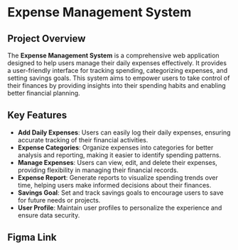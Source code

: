 # Expense Management System

## Project Overview

The **Expense Management System** is a comprehensive web application designed to help users manage their daily expenses effectively. It provides a user-friendly interface for tracking spending, categorizing expenses, and setting savings goals. This system aims to empower users to take control of their finances by providing insights into their spending habits and enabling better financial planning.

## Key Features

- **Add Daily Expenses**: Users can easily log their daily expenses, ensuring accurate tracking of their financial activities.
- **Expense Categories**: Organize expenses into categories for better analysis and reporting, making it easier to identify spending patterns.
- **Manage Expenses**: Users can view, edit, and delete their expenses, providing flexibility in managing their financial records.
- **Expense Report**: Generate reports to visualize spending trends over time, helping users make informed decisions about their finances.
- **Savings Goal**: Set and track savings goals to encourage users to save for future needs or projects.
- **User Profile**: Maintain user profiles to personalize the experience and ensure data security.

## Figma Link
